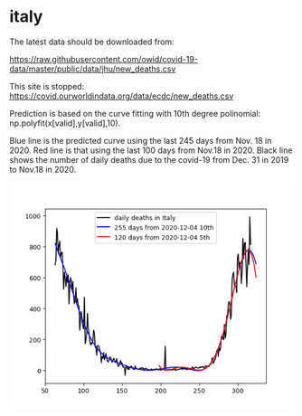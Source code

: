 # italy

The latest data should be downloaded from:

https://raw.githubusercontent.com/owid/covid-19-data/master/public/data/jhu/new_deaths.csv

This site is stopped: 
https://covid.ourworldindata.org/data/ecdc/new_deaths.csv
 
 Prediction is based on the curve fitting with 10th degree polinomial: np.polyfit(x[valid],y[valid],10).
 
 Blue line is the predicted curve using the last 245 days from Nov. 18 in 2020. Red line is that using the last 100 days from Nov.18 in 2020. Black line shows the number of daily deaths due to the covid-19 from Dec. 31 in 2019 to Nov.18 in 2020.
 
 <img src='italy.gif' height=400 width=600>
 
